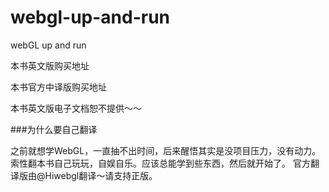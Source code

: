 webgl-up-and-run
================

webGL up and run

本书英文版购买地址

本书官方中译版购买地址

本书英文版电子文档恕不提供～～


###为什么要自己翻译

之前就想学WebGL，一直抽不出时间，后来醒悟其实是没项目压力，没有动力。索性翻本书自己玩玩，自娱自乐。应该总能学到些东西，然后就开始了。
官方翻译版由@Hiwebgl翻译～请支持正版。
